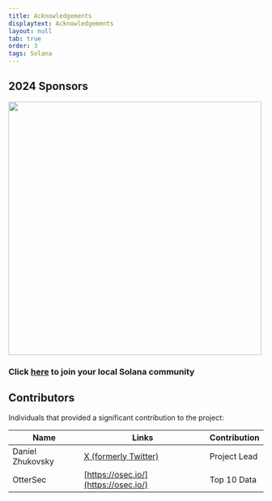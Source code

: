 ```yaml
---
title: Acknowledgements
displaytext: Acknowledgements
layout: null
tab: true
order: 3
tags: Solana
---
```

## 2024 Sponsors
<img src="www-project-solana-programs-top-10/STUK.png" width="500"/>
<h3>Click <a href="https://uk.superteam.fun/"><u>here</u></a> to join your local Solana community</h3>

## Contributors
Individuals that provided a significant contribution to the project:

| Name | Links | Contribution |
| --- | --- | --- |
|  Daniel Zhukovsky | [X (formerly Twitter)](https://twitter.com/degndev) | Project Lead |
|  OtterSec| [https://osec.io/](https://osec.io/) | Top 10 Data |   